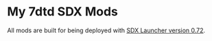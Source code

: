 # My 7dtd SDX Mods

All mods are built for being deployed with [SDX Launcher version 0.72](https://github.com/SphereII/SDXWorkshop/blob/master/SDX0.7.2c.zip).
